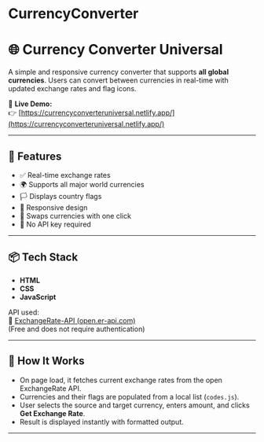 # CurrencyConverter
# 🌐 Currency Converter Universal

A simple and responsive currency converter that supports **all global currencies**. Users can convert between currencies in real-time with updated exchange rates and flag icons.

🔗 **Live Demo:**  
👉 [https://currencyconverteruniversal.netlify.app/](https://currencyconverteruniversal.netlify.app/)

---

## 🚀 Features

- ✅ Real-time exchange rates
- 🌍 Supports all major world currencies
- 🏳 Displays country flags
- 📱 Responsive design
- 🔄 Swaps currencies with one click 
- 🚫 No API key required

---

## 📦 Tech Stack

- **HTML**
- **CSS**
- **JavaScript**

API used:  
📡 [ExchangeRate-API (open.er-api.com)](https://www.exchangerate-api.com/docs/free)  
(Free and does not require authentication)

---

## 🧠 How It Works

- On page load, it fetches current exchange rates from the open ExchangeRate API.
- Currencies and their flags are populated from a local list (`codes.js`).
- User selects the source and target currency, enters amount, and clicks **Get Exchange Rate**.
- Result is displayed instantly with formatted output.

---


